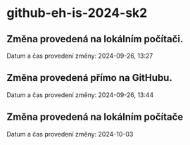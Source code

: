 # github-eh-is-2024-sk2

## Změna provedená na lokálním počítači.
Datum a čas provedení změny: 2024-09-26, 13:27

## Změna provedená přímo na GitHubu.
Datum a čas provedení změny: 2024-09-26, 13:44

## Změna provedená na lokálním počítače
Datum a čas provedení změny: 2024-10-03